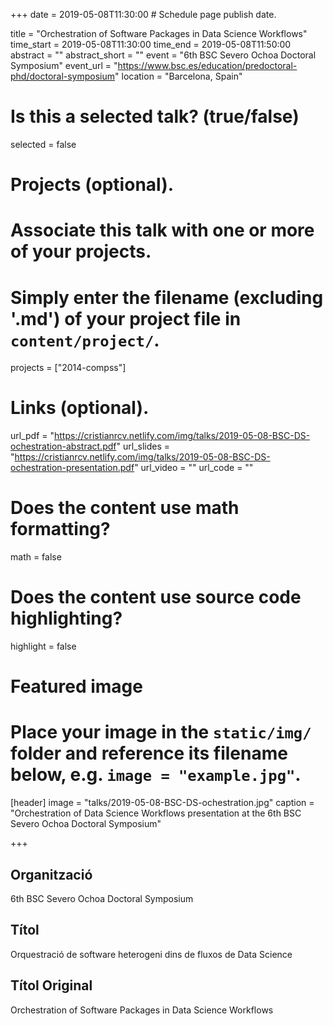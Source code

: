 +++
date = 2019-05-08T11:30:00  # Schedule page publish date.

title = "Orchestration of Software Packages in Data Science Workflows"
time_start = 2019-05-08T11:30:00
time_end = 2019-05-08T11:50:00
abstract = ""
abstract_short = ""
event = "6th BSC Severo Ochoa Doctoral Symposium"
event_url = "https://www.bsc.es/education/predoctoral-phd/doctoral-symposium"
location = "Barcelona, Spain"

# Is this a selected talk? (true/false)
selected = false

# Projects (optional).
#   Associate this talk with one or more of your projects.
#   Simply enter the filename (excluding '.md') of your project file in `content/project/`.
projects = ["2014-compss"]

# Links (optional).
url_pdf = "https://cristianrcv.netlify.com/img/talks/2019-05-08-BSC-DS-ochestration-abstract.pdf"
url_slides = "https://cristianrcv.netlify.com/img/talks/2019-05-08-BSC-DS-ochestration-presentation.pdf"
url_video = ""
url_code = ""

# Does the content use math formatting?
math = false

# Does the content use source code highlighting?
highlight = false

# Featured image
# Place your image in the `static/img/` folder and reference its filename below, e.g. `image = "example.jpg"`.
[header]
image = "talks/2019-05-08-BSC-DS-ochestration.jpg"
caption = "Orchestration of Data Science Workflows presentation at the 6th BSC Severo Ochoa Doctoral Symposium"

+++

<h2>Organització</h2>

<p>6th BSC Severo Ochoa Doctoral Symposium</p>

<h2>Títol</h2>

Orquestració de software heterogeni dins de fluxos de Data Science

<h2>Títol Original</h2>

Orchestration of Software Packages in Data Science Workflows
